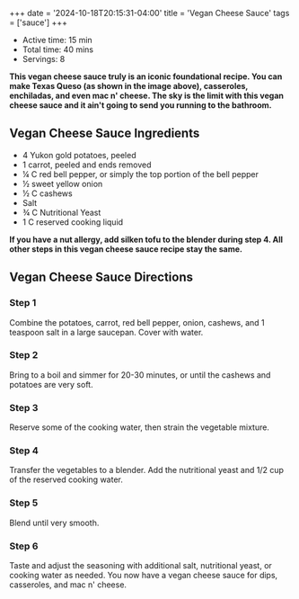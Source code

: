 +++
date = '2024-10-18T20:15:31-04:00'
title = 'Vegan Cheese Sauce'
tags = ['sauce']
+++

- Active time: 15 min
- Total time: 40 mins
- Servings: 8

**This vegan cheese sauce truly is an iconic foundational recipe. You can make Texas Queso (as shown in the image above), casseroles, enchiladas, and even mac n' cheese. The sky is the limit with this vegan cheese sauce and it ain't going to send you running to the bathroom.**

## Vegan Cheese Sauce Ingredients

- 4 Yukon gold potatoes, peeled
- 1 carrot, peeled and ends removed
- ¼ C red bell pepper, or simply the top portion of the bell pepper
- ½ sweet yellow onion
- ½ C cashews
- Salt
- ¾ C Nutritional Yeast
- 1 C reserved cooking liquid

**If you have a nut allergy, add silken tofu to the blender during step 4. All other steps in this vegan cheese sauce recipe stay the same.**

## Vegan Cheese Sauce Directions

### Step 1

Combine the potatoes, carrot, red bell pepper, onion, cashews, and 1 teaspoon salt in a large saucepan. Cover with water.

### Step 2

Bring to a boil and simmer for 20-30 minutes, or until the cashews and potatoes are very soft.

### Step 3

Reserve some of the cooking water, then strain the vegetable mixture.

### Step 4

Transfer the vegetables to a blender. Add the nutritional yeast and 1/2 cup of the reserved cooking water.

### Step 5

Blend until very smooth.

### Step 6

Taste and adjust the seasoning with additional salt, nutritional yeast, or cooking water as needed. You now have a vegan cheese sauce for dips, casseroles, and mac n' cheese.
